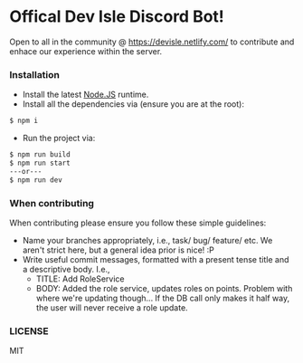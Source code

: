 # Offical Dev Isle Discord Bot!
Open to all in the community @ https://devisle.netlify.com/ to contribute and enhace our experience within the server.

### Installation

 - Install the latest [Node.JS](https://nodejs.org/) runtime.
 - Install all the dependencies via (ensure you are at the root): 
 ```sh
 $ npm i
 ```
 - Run the project via:
```sh
$ npm run build
$ npm run start
---or---
$ npm run dev
```

### When contributing
When contributing please ensure you follow these simple guidelines:
 - Name your branches appropriately, i.e., task/ bug/ feature/ etc. We aren't strict here, but a general idea prior is nice! :P
 - Write useful commit messages, formatted with a present tense title and a descriptive body. I.e.,
    * TITLE: Add RoleService
    * BODY: Added the role service, updates roles on points. Problem with where we're updating though...
If the DB call only makes it half way, the user will never receive a role update.

### LICENSE
MIT